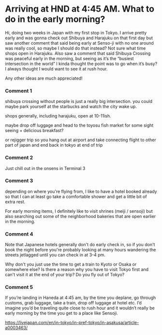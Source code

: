 # Arriving at HND at 4:45 AM. What to do in the early morning?

Hi, doing two weeks in Japan with my first stop in Tokyo. I arrive pretty early and was gonna check out Shibuya and Harajuku on that first day but saw another comment that said being early at Senso-ji with no one around was really cool, so maybe I should do that instead? Not sure what time shops open in Harajuku.
Also saw a comment that said Shibuya Crossing was peaceful early in the morning, but seeing as it’s the “busiest intersection in the world” I kinda thought the point was to go when it’s busy? I always thought I would want to see it at rush hour. 

Any other ideas are much appreciated!

### Comment 1

shibuya crossing without people is just a really big intersection. you could maybe park yourself at the starbucks and watch the city wake up.

shops generally, including harajuku, open at 10-11ish.

maybe drop off luggage and head to the toyosu fish market for some sight seeing + delicious breakfast?

or rejigger trip so you hang out at airport and take connecting flight to other part of japan and end back in tokyo at end of trip

### Comment 2

Just chill out in the onsens in Terminal 3

### Comment 3

depending on where you're flying from, I like to have a hotel booked already so that I can at least go take a comfortable shower and get a little bit of extra rest.

For early morning items, I definitely like to visit shrines (meiji / sensoji) but also searching out some of the neighborhood bakeries that are open earlier in the morning.

### Comment 4

Note that Japanese hotels generally don't do early check in, so if you don't book the night before you're probably looking at many hours wandering the streets jetlagged until you can check in at 3-4 pm.

Why don't you just use the time to get a train to Kyoto or Osaka or somewhere else?  Is there a reason why you have to visit Tokyo first and can't visit it at the end of your trip? Do you fly out of Tokyo?

### Comment 5

If you’re landing in Haneda at 4:45 am, by the time you deplane, go through customs, grab luggage, take a train, drop off luggage at hotel etc. I’d imagine you’d be traveling quite close to rush hour and it wouldn’t really be early morning by the time you get to a place like Sensoji. 



https://livejapan.com/en/in-tokyo/in-pref-tokyo/in-asakusa/article-a0003463/

